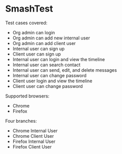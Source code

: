 # SmashTest

Test cases covered: 
- Org admin can login 
- Org admin can add new internal user 
- Org admin can add client user 
- Internal user can sign up 
- Client user can sign up 
- Internal user can login and view the timeline 
- Internal user can search contact
- Internal user can send, edit, and delete messages
- Internal user can change password
- Client user login and view the timeline 
- Client user can change password

Supported browsers: 
- Chrome 
- Firefox 

Four branches: 
- Chrome Internal User 
- Chrome Client User 
- Firefox Internal User 
- Firefox Client User 

